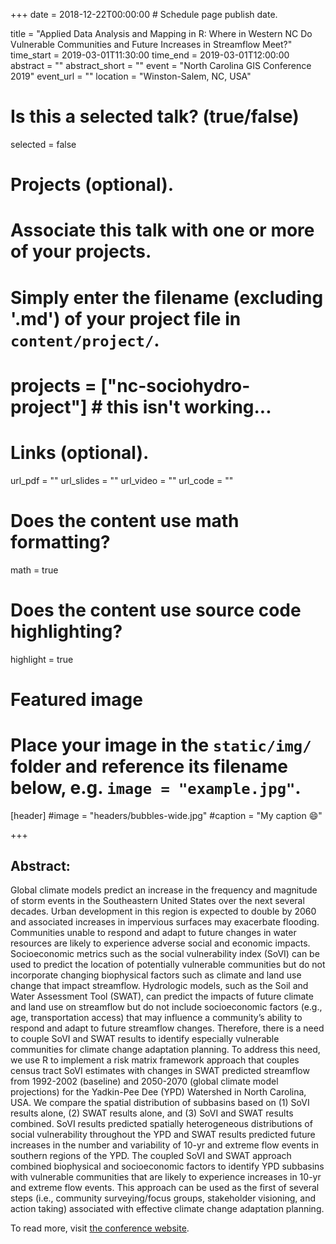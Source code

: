 +++
date = 2018-12-22T00:00:00  # Schedule page publish date.

title = "Applied Data Analysis and Mapping in R: Where in Western NC Do Vulnerable Communities and Future Increases in Streamflow Meet?"
time_start = 2019-03-01T11:30:00
time_end = 2019-03-01T12:00:00
abstract = ""
abstract_short = ""
event = "North Carolina GIS Conference 2019"
event_url = ""
location = "Winston-Salem, NC, USA"

# Is this a selected talk? (true/false)
selected = false

# Projects (optional).
#   Associate this talk with one or more of your projects.
#   Simply enter the filename (excluding '.md') of your project file in `content/project/`.
# projects = ["nc-sociohydro-project"] # this isn't working...

# Links (optional).
url_pdf = ""
url_slides = ""
url_video = ""
url_code = ""

# Does the content use math formatting?
math = true

# Does the content use source code highlighting?
highlight = true

# Featured image
# Place your image in the `static/img/` folder and reference its filename below, e.g. `image = "example.jpg"`.
[header]
#image = "headers/bubbles-wide.jpg"
#caption = "My caption :smile:"

+++

## Abstract:</br>
Global climate models predict an increase in the frequency and magnitude of storm events in the Southeastern United States over the next several decades. Urban development in this region is expected to double by 2060 and associated increases in impervious surfaces may exacerbate flooding. Communities unable to respond and adapt to future changes in water resources are likely to experience adverse social and economic impacts. Socioeconomic metrics such as the social vulnerability index (SoVI) can be used to predict the location of potentially vulnerable communities but do not incorporate changing biophysical factors such as climate and land use change that impact streamflow. Hydrologic models, such as the Soil and Water Assessment Tool (SWAT), can predict the impacts of future climate and land use on streamflow but do not include socioeconomic factors (e.g., age, transportation access) that may influence a community’s ability to respond and adapt to future streamflow changes. Therefore, there is a need to couple SoVI and SWAT results to identify especially vulnerable communities for climate change adaptation planning. To address this need, we use R to implement a risk matrix framework approach that couples census tract SoVI estimates with changes in SWAT predicted streamflow from 1992-2002 (baseline) and 2050-2070 (global climate model projections) for the Yadkin-Pee Dee (YPD) Watershed in North Carolina, USA. We compare the spatial distribution of subbasins based on (1) SoVI results alone, (2) SWAT results alone, and (3) SoVI and SWAT results combined. SoVI results predicted spatially heterogeneous distributions of social vulnerability throughout the YPD and SWAT results predicted future increases in the number and variability of 10-yr and extreme flow events in southern regions of the YPD. The coupled SoVI and SWAT approach combined biophysical and socioeconomic factors to identify YPD subbasins with vulnerable communities that are likely to experience increases in 10-yr and extreme flow events. This approach can be used as the first of several steps (i.e., community surveying/focus groups, stakeholder visioning, and action taking) associated with effective climate change adaptation planning.

To read more, visit [the conference website](https://ncgisconference.com/).